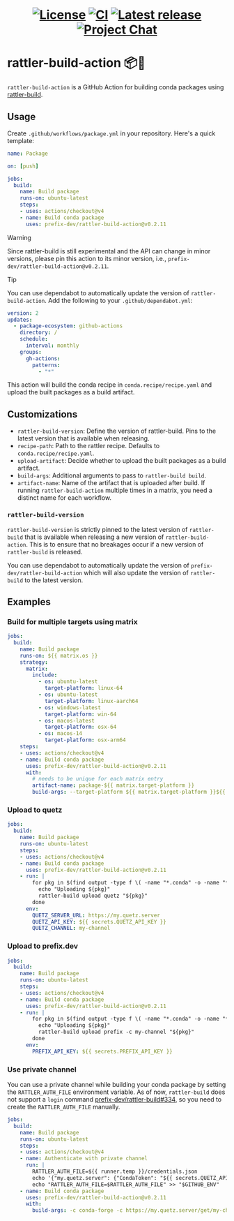 <h1 align="center">

[![License][license-badge]][license]
[![CI][test-badge]][test]
[![Latest release][latest-release-badge]][releases]
[![Project Chat][chat-badge]][chat-url]

[license-badge]: https://img.shields.io/github/license/prefix-dev/rattler-build-action?style=flat-square
[license]: ./LICENSE
[test-badge]: https://img.shields.io/github/actions/workflow/status/prefix-dev/rattler-build-action/test.yml?style=flat-square
[test]: https://github.com/prefix-dev/rattler-build-action/actions/
[latest-release-badge]: https://img.shields.io/github/v/tag/prefix-dev/rattler-build-action?style=flat-square&label=latest&sort=semver
[releases]: https://github.com/prefix-dev/rattler-build-action/releases
[chat-badge]: https://img.shields.io/discord/1082332781146800168.svg?label=&logo=discord&logoColor=ffffff&color=7389D8&labelColor=6A7EC2&style=flat-square
[chat-url]: https://discord.gg/kKV8ZxyzY4

</h1>

# rattler-build-action 📦🐍

`rattler-build-action` is a GitHub Action for building conda packages using [rattler-build](https://github.com/prefix-dev/rattler-build).

## Usage

Create `.github/workflows/package.yml` in your repository. Here's a quick template:

```yml
name: Package

on: [push]

jobs:
  build:
    name: Build package
    runs-on: ubuntu-latest
    steps:
    - uses: actions/checkout@v4
    - name: Build conda package
      uses: prefix-dev/rattler-build-action@v0.2.11
```

> [!WARNING]
> Since rattler-build is still experimental and the API can change in minor versions, please pin this action to its minor version, i.e., `prefix-dev/rattler-build-action@v0.2.11`.

> [!TIP]
> You can use dependabot to automatically update the version of `rattler-build-action`. Add the following to your `.github/dependabot.yml`:
>
> ```yml
> version: 2
> updates:
>   - package-ecosystem: github-actions
>     directory: /
>     schedule:
>       interval: monthly
>     groups:
>       gh-actions:
>         patterns:
>           - "*"
> ```

This action will build the conda recipe in `conda.recipe/recipe.yaml` and upload the built packages as a build artifact.

## Customizations

- `rattler-build-version`: Define the version of rattler-build. Pins to the latest version that is available when releasing.
- `recipe-path`: Path to the rattler recipe. Defaults to `conda.recipe/recipe.yaml`.
- `upload-artifact`: Decide whether to upload the built packages as a build artifact.
- `build-args`: Additional arguments to pass to `rattler-build build`.
- `artifact-name`: Name of the artifact that is uploaded after build. If running `rattler-build-action` multiple times in a matrix, you need a distinct name for each workflow.

### `rattler-build-version`

`rattler-build-version` is strictly pinned to the latest version of `rattler-build` that is available when releasing a new version of `rattler-build-action`.
This is to ensure that no breakages occur if a new version of `rattler-build` is released.

You can use dependabot to automatically update the version of `prefix-dev/rattler-build-action` which will also update the version of `rattler-build` to the latest version.

## Examples

### Build for multiple targets using matrix

```yml
jobs:
  build:
    name: Build package
    runs-on: ${{ matrix.os }}
    strategy:
      matrix:
        include:
          - os: ubuntu-latest
            target-platform: linux-64
          - os: ubuntu-latest
            target-platform: linux-aarch64
          - os: windows-latest
            target-platform: win-64
          - os: macos-latest
            target-platform: osx-64
          - os: macos-14
            target-platform: osx-arm64
    steps:
    - uses: actions/checkout@v4
    - name: Build conda package
      uses: prefix-dev/rattler-build-action@v0.2.11
      with:
        # needs to be unique for each matrix entry
        artifact-name: package-${{ matrix.target-platform }}
        build-args: --target-platform ${{ matrix.target-platform }}${{ matrix.target-platform == 'linux-aarch64' && ' --no-test' || '' }}
```

### Upload to quetz

```yml
jobs:
  build:
    name: Build package
    runs-on: ubuntu-latest
    steps:
    - uses: actions/checkout@v4
    - name: Build conda package
      uses: prefix-dev/rattler-build-action@v0.2.11
    - run: |
        for pkg in $(find output -type f \( -name "*.conda" -o -name "*.tar.bz2" \) ); do
          echo "Uploading ${pkg}"
          rattler-build upload quetz "${pkg}"
        done
      env:
        QUETZ_SERVER_URL: https://my.quetz.server
        QUETZ_API_KEY: ${{ secrets.QUETZ_API_KEY }}
        QUETZ_CHANNEL: my-channel
```

### Upload to prefix.dev

```yml
jobs:
  build:
    name: Build package
    runs-on: ubuntu-latest
    steps:
    - uses: actions/checkout@v4
    - name: Build conda package
      uses: prefix-dev/rattler-build-action@v0.2.11
    - run: |
        for pkg in $(find output -type f \( -name "*.conda" -o -name "*.tar.bz2" \) ); do
          echo "Uploading ${pkg}"
          rattler-build upload prefix -c my-channel "${pkg}"
        done
      env:
        PREFIX_API_KEY: ${{ secrets.PREFIX_API_KEY }}
```

### Use private channel

You can use a private channel while building your conda package by setting the `RATTLER_AUTH_FILE` environment variable.
As of now, `rattler-build` does not support a `login` command [prefix-dev/rattler-build#334](https://github.com/prefix-dev/rattler-build/issues/334), so you need to create the `RATTLER_AUTH_FILE` manually.

```yml
jobs:
  build:
    name: Build package
    runs-on: ubuntu-latest
    steps:
    - uses: actions/checkout@v4
    - name: Authenticate with private channel
      run: |
        RATTLER_AUTH_FILE=${{ runner.temp }}/credentials.json
        echo '{"my.quetz.server": {"CondaToken": "${{ secrets.QUETZ_API_KEY }}"}}' > "$RATTLER_AUTH_FILE"
        echo "RATTLER_AUTH_FILE=$RATTLER_AUTH_FILE" >> "$GITHUB_ENV"
    - name: Build conda package
      uses: prefix-dev/rattler-build-action@v0.2.11
      with:
        build-args: -c conda-forge -c https://my.quetz.server/get/my-channel
```

